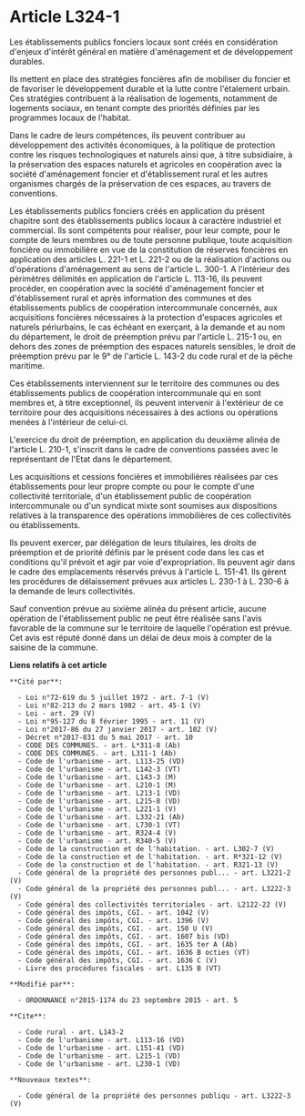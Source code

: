 # Article L324-1

Les établissements publics fonciers locaux sont créés en considération d'enjeux d'intérêt général en matière d'aménagement et
de développement durables. 

Ils mettent en place des stratégies foncières afin de mobiliser du foncier et de favoriser le développement durable et la
lutte contre l'étalement urbain. Ces stratégies contribuent à la réalisation de logements, notamment de logements sociaux, en
tenant compte des priorités définies par les programmes locaux de l'habitat. 

Dans le cadre de leurs compétences, ils peuvent contribuer au développement des activités économiques, à la politique de
protection contre les risques technologiques et naturels ainsi que, à titre subsidiaire, à la préservation des espaces
naturels et agricoles en coopération avec la société d'aménagement foncier et d'établissement rural et les autres organismes
chargés de la préservation de ces espaces, au travers de conventions. 

Les établissements publics fonciers créés en application du présent chapitre sont des établissements publics locaux à
caractère industriel et commercial. Ils sont compétents pour réaliser, pour leur compte, pour le compte de leurs membres ou
de toute personne publique, toute acquisition foncière ou immobilière en vue de la constitution de réserves foncières en
application des articles L. 221-1 et L. 221-2 ou de la réalisation d'actions ou d'opérations d'aménagement au sens de
l'article L. 300-1. A l'intérieur des périmètres délimités en application de l'article L. 113-16, ils peuvent procéder, en
coopération avec la société d'aménagement foncier et d'établissement rural et après information des communes et des
établissements publics de coopération intercommunale concernés, aux acquisitions foncières nécessaires à la protection
d'espaces agricoles et naturels périurbains, le cas échéant en exerçant, à la demande et au nom du département, le droit de
préemption prévu par l'article L. 215-1 ou, en dehors des zones de préemption des espaces naturels sensibles, le droit de
préemption prévu par le 9° de l'article L. 143-2 du code rural et de la pêche maritime. 

Ces établissements interviennent sur le territoire des communes ou des établissements publics de coopération intercommunale
qui en sont membres et, à titre exceptionnel, ils peuvent intervenir à l'extérieur de ce territoire pour des acquisitions
nécessaires à des actions ou opérations menées à l'intérieur de celui-ci. 

L'exercice du droit de préemption, en application du deuxième alinéa de l'article L. 210-1, s'inscrit dans le cadre de
conventions passées avec le représentant de l'Etat dans le département. 

Les acquisitions et cessions foncières et immobilières réalisées par ces établissements pour leur propre compte ou pour le
compte d'une collectivité territoriale, d'un établissement public de coopération intercommunale ou d'un syndicat mixte sont
soumises aux dispositions relatives à la transparence des opérations immobilières de ces collectivités ou établissements. 

Ils peuvent exercer, par délégation de leurs titulaires, les droits de préemption et de priorité définis par le présent code
dans les cas et conditions qu'il prévoit et agir par voie d'expropriation. Ils peuvent agir dans le cadre des emplacements
réservés prévus à l'article L. 151-41. Ils gèrent les procédures de délaissement prévues aux articles L. 230-1 à L. 230-6 à
la demande de leurs collectivités. 

Sauf convention prévue au sixième alinéa du présent article, aucune opération de l'établissement public ne peut être réalisée
sans l'avis favorable de la commune sur le territoire de laquelle l'opération est prévue. Cet avis est réputé donné dans un
délai de deux mois à compter de la saisine de la commune.

**Liens relatifs à cet article**

	**Cité par**:

	  - Loi n°72-619 du 5 juillet 1972 - art. 7-1 (V)
	  - Loi n°82-213 du 2 mars 1982 - art. 45-1 (V)
	  - Loi - art. 29 (V)
	  - Loi n°95-127 du 8 février 1995 - art. 11 (V)
	  - Loi n°2017-86 du 27 janvier 2017 - art. 102 (V)
	  - Décret n°2017-831 du 5 mai 2017 - art. 10
	  - CODE DES COMMUNES. - art. L*311-8 (Ab)
	  - CODE DES COMMUNES. - art. L311-1 (Ab)
	  - Code de l'urbanisme - art. L113-25 (VD)
	  - Code de l'urbanisme - art. L142-3 (VT)
	  - Code de l'urbanisme - art. L143-3 (M)
	  - Code de l'urbanisme - art. L210-1 (M)
	  - Code de l'urbanisme - art. L213-1 (VD)
	  - Code de l'urbanisme - art. L215-8 (VD)
	  - Code de l'urbanisme - art. L221-1 (V)
	  - Code de l'urbanisme - art. L332-21 (Ab)
	  - Code de l'urbanisme - art. L730-1 (VT)
	  - Code de l'urbanisme - art. R324-4 (V)
	  - Code de l'urbanisme - art. R340-5 (V)
	  - Code de la construction et de l'habitation. - art. L302-7 (V)
	  - Code de la construction et de l'habitation. - art. R*321-12 (V)
	  - Code de la construction et de l'habitation. - art. R321-13 (V)
	  - Code général de la propriété des personnes publ... - art. L3221-2 (V)
	  - Code général de la propriété des personnes publ... - art. L3222-3 (V)
	  - Code général des collectivités territoriales - art. L2122-22 (V)
	  - Code général des impôts, CGI. - art. 1042 (V)
	  - Code général des impôts, CGI. - art. 1396 (V)
	  - Code général des impôts, CGI. - art. 150 U (V)
	  - Code général des impôts, CGI. - art. 1607 bis (VD)
	  - Code général des impôts, CGI. - art. 1635 ter A (Ab)
	  - Code général des impôts, CGI. - art. 1636 B octies (VT)
	  - Code général des impôts, CGI. - art. 1636 C (V)
	  - Livre des procédures fiscales - art. L135 B (VT)

	**Modifié par**:

	  - ORDONNANCE n°2015-1174 du 23 septembre 2015 - art. 5

	**Cite**:

	  - Code rural - art. L143-2
	  - Code de l'urbanisme - art. L113-16 (VD)
	  - Code de l'urbanisme - art. L151-41 (VD)
	  - Code de l'urbanisme - art. L215-1 (VD)
	  - Code de l'urbanisme - art. L230-1 (VD)

	**Nouveaux textes**:

	  - Code général de la propriété des personnes publiqu - art. L3222-3 (V)
